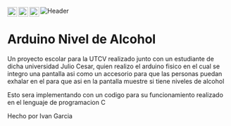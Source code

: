 ![Header](https://i.postimg.cc/YSpj6zx6/Ivan-Garcia-4.gif)
<a href="https://twitter.com/IvanFougerat">
  <img align="left" alt="Ivan Garcia | Twitter" width="22px" src="https://img.icons8.com/color/48/000000/twitter--v1.png" />
</a>
<a href="https://www.linkedin.com/in/carlos-ivan-garcia-fougerat-b970411a6//">
  <img align="left" alt="Ivan's LinkdeIN" width="22px" src="https://img.icons8.com/color/48/000000/linkedin.png" />
</a>
<a href="https://www.instagram.com/ivanfou/">
  <img align="left" alt="Ivan's Instagram" width="22px" src="https://img.icons8.com/color/48/000000/instagram-new--v1.png" />
</a>  

# Arduino Nivel de Alcohol

Un proyecto escolar para la UTCV realizado junto con un estudiante de dicha universidad Julio Cesar, quien realizo el arduino fisico
en el cual se integro una pantalla asi como un accesorio para que las personas puedan exhalar en el para que asi en la pantalla muestre si 
tiene niveles de alcohol

Esto sera implementando con un codigo para su funcionamiento realizado en el lenguaje de programacion C

Hecho por Ivan Garcia

